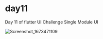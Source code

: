 # day11

Day 11 of flutter UI Challenge
Single Module UI


![Screenshot_1673471109](https://user-images.githubusercontent.com/66890167/211918489-1a92e38d-be5d-4861-bdca-2d5058f9b9d9.png)
